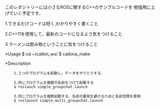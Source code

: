 このレポジトリーには小さなROSに関するC++のサンプルコードを
勉強用に上げていく予定です．

1.できるだけコードは短く,わかりやすく書くこと

2.C++11を使用して，最新のコードになるよう気をつけること

3.ラーメンは飲み物ということに気をつけること


*Usage
        $ cd ~/catkin_ws/
        $ catkina_make
        

*Description

        1.２つのプログラムを起動し，データをやりとりする．

        2.同じプログラムを複数の名前をつけて起動する
        $ roslauch simple_groupchat.launch

        3.同じプログラムを複数起動する．名前の衝突を避けるために名前空間を使用
        $ roslaunch simple_multi_groupchat.launch





